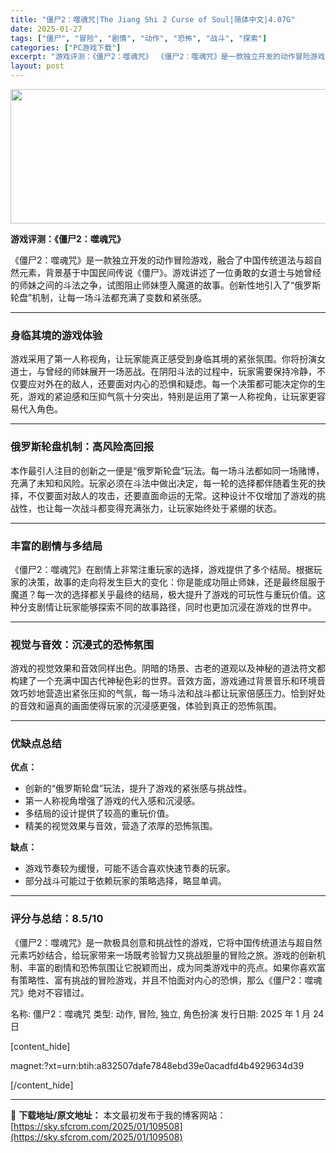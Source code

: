 ```yaml
---
title: "僵尸2：噬魂咒|The Jiang Shi 2 Curse of Soul|简体中文|4.07G"
date: 2025-01-27
tags: ["僵尸", "冒险", "剧情", "动作", "恐怖", "战斗", "探索"]
categories: ["PC游戏下载"]
excerpt: "游戏评测：《僵尸2：噬魂咒》 《僵尸2：噬魂咒》是一款独立开发的动作冒险游戏，融合了中国传统道法与超自然元素，背景基于中国民间传说《僵尸》。游戏讲述了一位勇敢的女道士与她曾经的师妹之间的斗法之争，试图阻止师妹堕入魔道的故事。创新性地引入了“俄罗斯轮盘”机制，让每一场斗法都充满了变数和紧张感。 身临其&hellip;"
layout: post
---
```


<img class="aligncenter size-full wp-image-109509" src="https://sky.sfcrom.com/wp-content/uploads/2025/01/2025012702513941.webp" alt="" width="660" height="215" />

<strong>游戏评测：《僵尸2：噬魂咒》</strong>

《僵尸2：噬魂咒》是一款独立开发的动作冒险游戏，融合了中国传统道法与超自然元素，背景基于中国民间传说《僵尸》。游戏讲述了一位勇敢的女道士与她曾经的师妹之间的斗法之争，试图阻止师妹堕入魔道的故事。创新性地引入了“俄罗斯轮盘”机制，让每一场斗法都充满了变数和紧张感。

<hr />

<h3><strong>身临其境的游戏体验</strong></h3>
游戏采用了第一人称视角，让玩家能真正感受到身临其境的紧张氛围。你将扮演女道士，与曾经的师妹展开一场恶战。在阴阳斗法的过程中，玩家需要保持冷静，不仅要应对外在的敌人，还要面对内心的恐惧和疑虑。每一个决策都可能决定你的生死，游戏的紧迫感和压抑气氛十分突出，特别是运用了第一人称视角，让玩家更容易代入角色。

<hr />

<h3><strong>俄罗斯轮盘机制：高风险高回报</strong></h3>
本作最引人注目的创新之一便是“俄罗斯轮盘”玩法。每一场斗法都如同一场赌博，充满了未知和风险。玩家必须在斗法中做出决定，每一轮的选择都伴随着生死的抉择，不仅要面对敌人的攻击，还要直面命运的无常。这种设计不仅增加了游戏的挑战性，也让每一次战斗都变得充满张力，让玩家始终处于紧绷的状态。

<hr />

<h3><strong>丰富的剧情与多结局</strong></h3>
《僵尸2：噬魂咒》在剧情上非常注重玩家的选择，游戏提供了多个结局。根据玩家的决策，故事的走向将发生巨大的变化：你是能成功阻止师妹，还是最终屈服于魔道？每一次的选择都关乎最终的结局，极大提升了游戏的可玩性与重玩价值。这种分支剧情让玩家能够探索不同的故事路径，同时也更加沉浸在游戏的世界中。

<hr />

<h3><strong>视觉与音效：沉浸式的恐怖氛围</strong></h3>
游戏的视觉效果和音效同样出色。阴暗的场景、古老的道观以及神秘的道法符文都构建了一个充满中国古代神秘色彩的世界。音效方面，游戏通过背景音乐和环境音效巧妙地营造出紧张压抑的气氛，每一场斗法和战斗都让玩家倍感压力。恰到好处的音效和逼真的画面使得玩家的沉浸感更强，体验到真正的恐怖氛围。

<hr />

<h3><strong>优缺点总结</strong></h3>
<strong>优点：</strong>
<ul>
 	<li>创新的“俄罗斯轮盘”玩法，提升了游戏的紧张感与挑战性。</li>
 	<li>第一人称视角增强了游戏的代入感和沉浸感。</li>
 	<li>多结局的设计提供了较高的重玩价值。</li>
 	<li>精美的视觉效果与音效，营造了浓厚的恐怖氛围。</li>
</ul>
<strong>缺点：</strong>
<ul>
 	<li>游戏节奏较为缓慢，可能不适合喜欢快速节奏的玩家。</li>
 	<li>部分战斗可能过于依赖玩家的策略选择，略显单调。</li>
</ul>

<hr />

<h3><strong>评分与总结：8.5/10</strong></h3>
《僵尸2：噬魂咒》是一款极具创意和挑战性的游戏，它将中国传统道法与超自然元素巧妙结合，给玩家带来一场既考验智力又挑战胆量的冒险之旅。游戏的创新机制、丰富的剧情和恐怖氛围让它脱颖而出，成为同类游戏中的亮点。如果你喜欢富有策略性、富有挑战的冒险游戏，并且不怕面对内心的恐惧，那么《僵尸2：噬魂咒》绝对不容错过。

名称: 僵尸2：噬魂咒
类型: 动作, 冒险, 独立, 角色扮演
发行日期: 2025 年 1 月 24 日

[content_hide]

magnet:?xt=urn:btih:a832507dafe7848ebd39e0acadfd4b4929634d39

[/content_hide]

---
📖 **下载地址/原文地址：** 本文最初发布于我的博客网站：[https://sky.sfcrom.com/2025/01/109508](https://sky.sfcrom.com/2025/01/109508)
